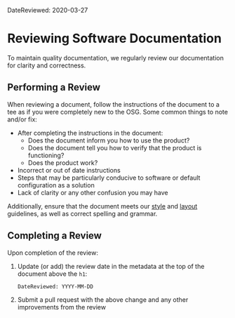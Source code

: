 DateReviewed: 2020-03-27

Reviewing Software Documentation
================================

To maintain quality documentation, we regularly review our documentation for clarity and correctness.

Performing a Review
-------------------

When reviewing a document, follow the instructions of the document to a tee as if you were completely new to the OSG.
Some common things to note and/or fix:

- After completing the instructions in the document:
    - Does the document inform you how to use the product?
    - Does the document tell you how to verify that the product is functioning?
    - Does the product work?
- Incorrect or out of date instructions
- Steps that may be particularly conducive to software or default configuration as a solution
- Lack of clarity or any other confusion you may have

Additionally, ensure that the document meets our [style](../documentation/style-guide) and
[layout](../documentation/writing-documentation#document-layout) guidelines, as well as correct spelling and grammar.

Completing a Review
-------------------

Upon completion of the review:

1.  Update (or add) the review date in the metadata at the top of the document above the `h1`:

        DateReviewed: YYYY-MM-DD

1.  Submit a pull request with the above change and any other improvements from the review
